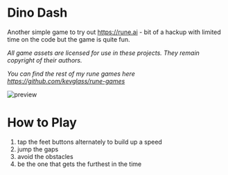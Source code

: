 # Dino Dash

Another simple game to try out https://rune.ai - bit of a hackup with limited time on the code but the game is quite fun.

_All game assets are licensed for use in these projects. They remain copyright of their authors._

_You can find the rest of my rune games here https://github.com/kevglass/rune-games_

![preview](https://github.com/kevglass/rune-dinodash/assets/3787210/38a82c94-2ec5-498f-9bf8-3f2fcb1c6d71)

# How to Play

1. tap the feet buttons alternately to build up a speed
2. jump the gaps
3. avoid the obstacles
4. be the one that gets the furthest in the time
